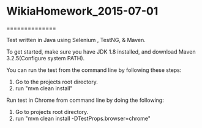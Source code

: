 # WikiaHomework_2015-07-01

==============

Test written in Java using Selenium , TestNG, & Maven.

To get started, make sure you have JDK 1.8 installed, and download Maven 3.2.5(Configure system PATH).

You can run the test from the command line by following these steps:

1. Go to the projects root directory.
2. run "mvn clean install"

Run test in Chrome from command line by doing the following:

1. Go to projects root directory.
2. run "mvn clean install -DTestProps.browser=chrome"